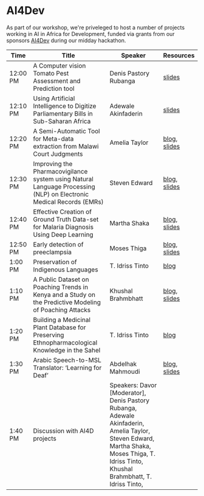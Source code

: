 # AI4Dev

As part of our workshop, we're priveleged to host a number of projects working in AI in Africa for Development, funded via grants from our sponsors [AI4Dev](http://ai4d.ai/) during our midday hackathon.

| Time     | Title                                                                                                               | Speaker                                                                                                                                                                                 | Resources                                                                    |
|----------|---------------------------------------------------------------------------------------------------------------------|-----------------------------------------------------------------------------------------------------------------------------------------------------------------------------------------|------------------------------------------------------------------------------|
| 12:00 PM | A Computer vision Tomato Pest Assessment and Prediction tool                                                        | Denis Pastory Rubanga                                                                                                                                                                   | [slides](https://drive.google.com/open?id=14FEtQh9HrGTRkVKJ34DBW61SPk6o6HZr) |
| 12:10 PM | Using Artificial Intelligence to Digitize Parliamentary Bills in Sub-Saharan Africa                                 | Adewale Akinfaderin                                                                                                                                                                     | [slides](https://drive.google.com/open?id=11jW7DzEeaKsa1Eb4QrqpHFBsQotFwD4Y) |
| 12:20 PM | A Semi-Automatic Tool for Meta-data extraction from Malawi Court Judgments                                          | Amelia Taylor                                                                                                                                                                           | [blog](https://ai4d.ai/extracting-meta-data-from-malawi-court-judgments/),   [slides](https://drive.google.com/open?id=1M-Ym6yG8TNrxo_CNMo_Bb3RvlUcWveOO) |
| 12:30 PM | Improving the Pharmacovigilance system using Natural Language Processing (NLP) on Electronic Medical Records (EMRs) | Steven Edward                                                                                                                                                                           | [blog](https://ai4d.ai/blog-pharmacovigilance/),  [slides](https://drive.google.com/open?id=1cGYjco-Relp2skEb3DzyixrUxk0gr6us) |
| 12:40 PM | Effective Creation of Ground Truth Data-set for Malaria Diagnosis Using Deep Learning                               | Martha Shaka                                                                                                                                                                            | [blog](https://ai4d.ai/malaria-diagnosis/), [slides](https://drive.google.com/open?id=18iS75sTH6BlJF7pWeLtR5yBlOb2CqLqo) |
| 12:50 PM | Early detection of preeclampsia                                                                                     | Moses Thiga                                                                                                                                                                             | [blog](https://ai4d.ai/blog-preclampsia/), [slides](https://drive.google.com/open?id=1fscxSKyAEs74QKV0qXkuVeWVdNLcSB5P) |
| 1:00 PM  | Preservation of Indigenous Languages                                                                                | T. Idriss Tinto                                                                                                                                                                         | [blog](https://ai4d.ai/preservation-of-indigenous-languages/)                                                                              |
| 1:10 PM  | A Public Dataset on Poaching Trends in Kenya and a Study on the Predictive Modeling of Poaching Attacks             | Khushal Brahmbhatt                                                                                                                                                                      | [blog](https://ai4d.ai/autonomous-driving/), [slides](https://drive.google.com/open?id=17za-0jvnXZ5pJ_Wx5FF2mnRVftlpiH1r) |
| 1:20 PM  | Building a Medicinal Plant Database for Preserving Ethnopharmacological Knowledge in the Sahel                      | T. Idriss Tinto                                                                                                                                                                         |      [blog](https://ai4d.ai/building-a-medicinal-plant-database/)                                                                        |
| 1:30 PM  | Arabic Speech-to-MSL Translator: ‘Learning for Deaf’                                                                | Abdelhak Mahmoudi                                                                                                                                                                       | [blog](https://ai4d.ai/ssign-language-translator/), [slides](https://drive.google.com/open?id=1dMOOyZ0Kp_LepxuVkP6BmQsYqedypT1E) |
| 1:40 PM  | Discussion with AI4D projects                                                                                       | Speakers: Davor [Moderator], Denis Pastory Rubanga, Adewale Akinfaderin, Amelia Taylor, Steven Edward, Martha Shaka, Moses Thiga, T. Idriss Tinto, Khushal Brahmbhatt, T. Idriss Tinto, |                                                                              |